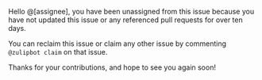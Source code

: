 Hello @[assignee], you have been unassigned from this issue because you have not updated this issue or any referenced pull requests for over ten days.

You can reclaim this issue or claim any other issue by commenting `@zulipbot claim` on that issue.

Thanks for your contributions, and hope to see you again soon!

